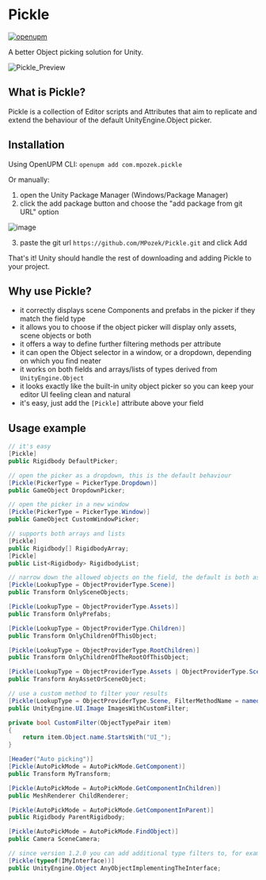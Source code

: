 # Pickle
[![openupm](https://img.shields.io/npm/v/com.mpozek.pickle?label=openupm&registry_uri=https://package.openupm.com)](https://openupm.com/packages/com.mpozek.pickle/)

A better Object picking solution for Unity.

![Pickle_Preview](https://user-images.githubusercontent.com/15526815/132820255-99ac69b3-c26c-4b11-9a70-a20b0e1ce266.gif)

## What is Pickle?
Pickle is a collection of Editor scripts and Attributes that aim to replicate and extend the behaviour of the default UnityEngine.Object picker.

## Installation
Using OpenUPM CLI:
`openupm add com.mpozek.pickle`

Or manually:
1. open the Unity Package Manager (Windows/Package Manager)
2. click the add package button and choose the "add package from git URL" option

![image](https://user-images.githubusercontent.com/15526815/130480877-e7b244be-7a24-4bf7-b008-ca214f090ba5.png)

3. paste the git url `https://github.com/MPozek/Pickle.git` and click Add

That's it! Unity should handle the rest of downloading and adding Pickle to your project.

## Why use Pickle?
- it correctly displays scene Components and prefabs in the picker if they match the field type
- it allows you to choose if the object picker will display only assets, scene objects or both
- it offers a way to define further filtering methods per attribute
- it can open the Object selector in a window, or a dropdown, depending on which you find neater
- it works on both fields and arrays/lists of types derived from `UnityEngine.Object`
- it looks exactly like the built-in unity object picker so you can keep your editor UI feeling clean and natural
- it's easy, just add the `[Pickle]` attribute above your field

## Usage example
```cs
// it's easy
[Pickle]
public Rigidbody DefaultPicker;

// open the picker as a dropdown, this is the default behaviour
[Pickle(PickerType = PickerType.Dropdown)]
public GameObject DropdownPicker;

// open the picker in a new window
[Pickle(PickerType = PickerType.Window)]
public GameObject CustomWindowPicker;

// supports both arrays and lists
[Pickle]
public Rigidbody[] RigidbodyArray;
[Pickle]
public List<Rigidbody> RigidbodyList;

// narrow down the allowed objects on the field, the default is both assets and scene
[Pickle(LookupType = ObjectProviderType.Scene)]
public Transform OnlySceneObjects;

[Pickle(LookupType = ObjectProviderType.Assets)]
public Transform OnlyPrefabs;

[Pickle(LookupType = ObjectProviderType.Children)]
public Transform OnlyChildrenOfThisObject;

[Pickle(LookupType = ObjectProviderType.RootChildren)]
public Transform OnlyChildrenOfTheRootOfThisObject;

[Pickle(LookupType = ObjectProviderType.Assets | ObjectProviderType.Scene)]
public Transform AnyAssetOrSceneObject;

// use a custom method to filter your results
[Pickle(LookupType = ObjectProviderType.Scene, FilterMethodName = nameof(CustomFilter))]
public UnityEngine.UI.Image ImagesWithCustomFilter;

private bool CustomFilter(ObjectTypePair item)
{
    return item.Object.name.StartsWith("UI_");
}

[Header("Auto picking")]
[Pickle(AutoPickMode = AutoPickMode.GetComponent)]
public Transform MyTransform;

[Pickle(AutoPickMode = AutoPickMode.GetComponentInChildren)]
public MeshRenderer ChildRenderer;

[Pickle(AutoPickMode = AutoPickMode.GetComponentInParent)]
public Rigidbody ParentRigidbody;

[Pickle(AutoPickMode = AutoPickMode.FindObject)]
public Camera SceneCamera;

// since version 1.2.0 you can add additional type filters to, for example, filter only interface implementers
[Pickle(typeof(IMyInterface))]
public UnityEngine.Object AnyObjectImplementingTheInterface;
```
